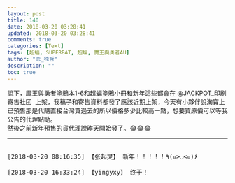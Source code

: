```yaml
---
layout: post
title: 140
date: 2018-03-20 03:28:41
updated: 2018-03-20 03:28:41
comments: true
categories: [Text]
tags: [超蝠, SUPERBAT, 超蝙, 魔王與勇者AU]
author: "恋_独哲"
description: ""
toc: true
---
```


<p dir="ltr"  >說下，魔王與勇者塗鴉本1-6和超蝙塗鴉小冊和新年這些都會在 @JACKPOT_印刷寄售社团&nbsp; 上架，我稿子和寄售資料都發了應該近期上架，今天有小夥伴說淘寶上已預售那是代購直接台灣買過去的所以價格多少比較高一點，想要買原價可以等我公告的代理點呦。<br />然後之前新年預售的貨代理說昨天開始發了。😂😂😂</p>

---

<pre>

[2018-03-20 08:16:35] 【张起灵】 新年！！！！！٩(๑>◡<๑)۶

[2018-03-20 16:33:24] 【yingyxy】 终于！

</pre>